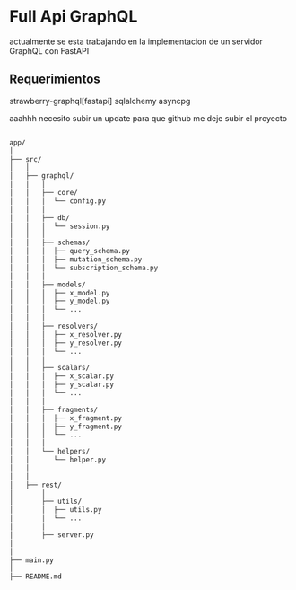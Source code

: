 # Full Api GraphQL

actualmente se esta trabajando en la implementacion de un servidor GraphQL con FastAPI

## Requerimientos
strawberry-graphql[fastapi]
sqlalchemy
asyncpg

aaahhh necesito subir un update para que github me deje subir el proyecto

```bash

app/
│
├── src/
│   │
│   ├── graphql/
│   │   │
│   │   ├── core/
│   │   │  └── config.py
│   │   │
│   │   ├── db/
│   │   │  └── session.py
│   │   │
│   │   ├── schemas/
│   │   │  ├── query_schema.py
│   │   │  ├── mutation_schema.py
│   │   │  └── subscription_schema.py
│   │   │
│   │   ├── models/
│   │   │  ├── x_model.py
│   │   │  ├── y_model.py
│   │   │  └── ...
│   │   │
│   │   ├── resolvers/
│   │   │  ├── x_resolver.py
│   │   │  ├── y_resolver.py
│   │   │  └── ...
│   │   │
│   │   ├── scalars/
│   │   │  ├── x_scalar.py
│   │   │  ├── y_scalar.py
│   │   │  └── ...
│   │   │
│   │   ├── fragments/
│   │   │  ├── x_fragment.py
│   │   │  ├── y_fragment.py
│   │   │  └── ...
│   │   │
│   │   └── helpers/
│   │      └── helper.py
│   │   
│   │
│   ├── rest/
│       │
│       ├── utils/
│       │  ├── utils.py
│       │  └── ...
│       │
│       ├── server.py
│       
│
├── main.py
│
├── README.md
```
